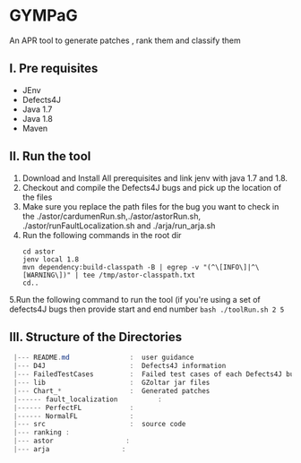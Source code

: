 # GYMPaG

An APR tool to generate patches , rank them and classify them


I. Pre requisites
--------------
 - JEnv
 - Defects4J
 - Java 1.7
 - Java 1.8
 - Maven

II. Run the tool
---------------------------
 1. Download and Install All prerequisites and link jenv with java 1.7 and 1.8.
 2. Checkout and compile the Defects4J bugs and pick up the location of the files
 3. Make sure you replace the path files for the bug you want to check in the ./astor/cardumenRun.sh,./astor/astorRun.sh, ./astor/runFaultLocalization.sh and ./arja/run_arja.sh
 4. Run the following commands in the root dir
    ````````````
    cd astor
    jenv local 1.8
    mvn dependency:build-classpath -B | egrep -v "(^\[INFO\]|^\[WARNING\])" | tee /tmp/astor-classpath.txt
    cd..
    ````````````

  5.Run the following command to run the tool (if you're using a set of defects4J bugs then provide start and end number
    ````````````
    bash ./toolRun.sh 2 5
    ````````````
 
 
 III. Structure of the Directories
 -------------------------------
 ```powershell
  |--- README.md               :  user guidance
  |--- D4J                     :  Defects4J information
  |--- FailedTestCases         :  Failed test cases of each Defects4J bug
  |--- lib                     :  GZoltar jar files
  |--- Chart_*                 :  Generated patches
  |------ fault_localization          :  
  |------ PerfectFL            :  
  |------ NormalFL             :  
  |--- src                     :  source code
  |--- ranking :  
  |--- astor                  :  
  |--- arja                  :  
```

